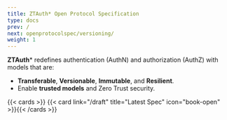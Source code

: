 ```yaml
---
title: ZTAuth* Open Protocol Specification
type: docs
prev: /
next: openprotocolspec/versioning/
weight: 1
---
```


**ZTAuth*** redefines authentication (AuthN) and authorization (AuthZ) with models that are:

- **Transferable**, **Versionable**, **Immutable**, and **Resilient**.
- Enable **trusted models** and Zero Trust security.

{{< cards >}} {{< card link="/draft" title="Latest Spec" icon="book-open" >}}{{< /cards >}}
